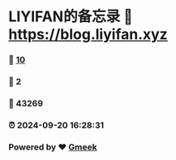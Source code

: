# LIYIFAN的备忘录 :link: https://blog.liyifan.xyz 
### :page_facing_up: [10](https://blog.liyifan.xyz/tag.html) 
### :speech_balloon: 2 
### :hibiscus: 43269 
### :alarm_clock: 2024-09-20 16:28:31 
### Powered by :heart: [Gmeek](https://github.com/Meekdai/Gmeek)

